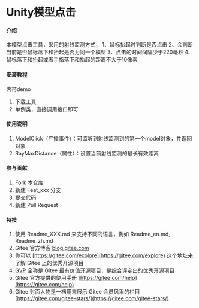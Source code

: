# Unity模型点击

#### 介绍
本模型点击工具，采用的射线监测方式，
1、鼠标抬起时判断是否点击
2、会判断当前是否鼠标落下和抬起是否为同一个模型
3、点击的时间间隔少于220毫秒
4、鼠标落下和抬起或者手指落下和抬起的距离不大于10像素


#### 安装教程

内带demo
1.  下载工具
2.  单例类，直接调用接口即可

#### 使用说明
1.  ModelClick（广播事件）：可监听到射线监测到的第一个model对象，并返回对象
2.  RayMaxDistance（属性）：设置当前射线监测的最长有效距离


#### 参与贡献

1.  Fork 本仓库
2.  新建 Feat_xxx 分支
3.  提交代码
4.  新建 Pull Request


#### 特技

1.  使用 Readme\_XXX.md 来支持不同的语言，例如 Readme\_en.md, Readme\_zh.md
2.  Gitee 官方博客 [blog.gitee.com](https://blog.gitee.com)
3.  你可以 [https://gitee.com/explore](https://gitee.com/explore) 这个地址来了解 Gitee 上的优秀开源项目
4.  [GVP](https://gitee.com/gvp) 全称是 Gitee 最有价值开源项目，是综合评定出的优秀开源项目
5.  Gitee 官方提供的使用手册 [https://gitee.com/help](https://gitee.com/help)
6.  Gitee 封面人物是一档用来展示 Gitee 会员风采的栏目 [https://gitee.com/gitee-stars/](https://gitee.com/gitee-stars/)

